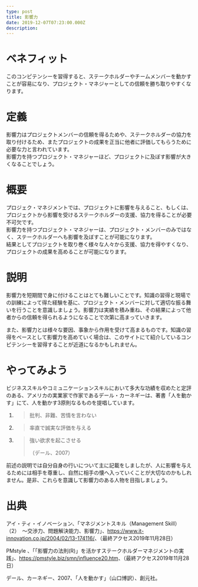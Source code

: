 ```yaml
---
type: post
title: 影響力
date: 2019-12-07T07:23:00.000Z
description:
---
```

# ベネフィット

このコンピテンシーを習得すると、ステークホルダーやチームメンバーを動かすことが容易になり、プロジェクト・マネジャーとしての信頼を勝ち取りやすくなります。

# 定義

影響力はプロジェクトメンバーの信頼を得るためや、ステークホルダーの協力を取り付けるため、またプロジェクトの成果を正当に他者に評価してもらうために必要な力と言われています。\
影響力を持つプロジェクト・マネジャーほど、プロジェクトに及ぼす影響が大きくなることでしょう。

# 概要

プロジェク・マネジメントでは、プロジェクトに影響を与えること、もしくは、プロジェクトから影響を受けるステークホルダーの支援、協力を得ることが必要不可欠です。\
影響力を持つプロジェクト・マネジャーは、プロジェクト・メンバーのみではなく、ステークホルダーへも影響を及ぼすことが可能になります。\
結果としてプロジェクトを取り巻く様々な人々から支援、協力を得やすくなり、プロジェクトの成果を高めることが可能になります。

# 説明

影響力を短期間で身に付けることはとても難しいことです。知識の習得と現場での訓練によって得た経験を基に、プロジェクト・メンバーに対して適切な振る舞いを行うことを意識しましょう。影響力は実績を積み重ね、その結果によって他者からの信頼を得られるようになることで次第に高まっていきます。

また、影響力とは様々な要因、事象から作用を受けて高まるものです。知識の習得をベースとして影響力を高めていく場合は、このサイトにて紹介しているコンピテンシーを習得することが近道になるかもしれません。

# やってみよう

ビジネススキルやコミュニケーションスキルにおいて多大な功績を収めたと定評のある、アメリカの実業家で作家であるデール・カーネギーは、著書「人を動かす」にて、人を動かす3原則なるものを提唱しています。

1. > 批判、非難、苦情を言わない
2. > 率直で誠実な評価を与える
3. > 強い欲求を起こさせる
   >
   > （デール、2007）

前述の説明では自分自身の行いについて主に記載をしましたが、人に影響を与えるためには相手を尊重し、自然に相手の懐へ入っていくことが大切なのかもしれません。是非、これらを意識して影響力のある人物を目指しましょう。

# 出典

アイ・ティ・イノベーション、「マネジメントスキル（Management Skill）（2）　〜交渉力、問題解決能力、影響力」、<https://www.it-innovation.co.jp/2004/02/13-174116/>、（最終アクセス2019年11月28日）

PMstyle 、「「影響力の法則(R)」を活かすステークホルダーマネジメントの実践」、<https://pmstyle.biz/smn/influence20.htm>、（最終アクセス2019年11月28日）

デール、カーネギー、2007、「人を動かす」（山口博訳）、創元社。
